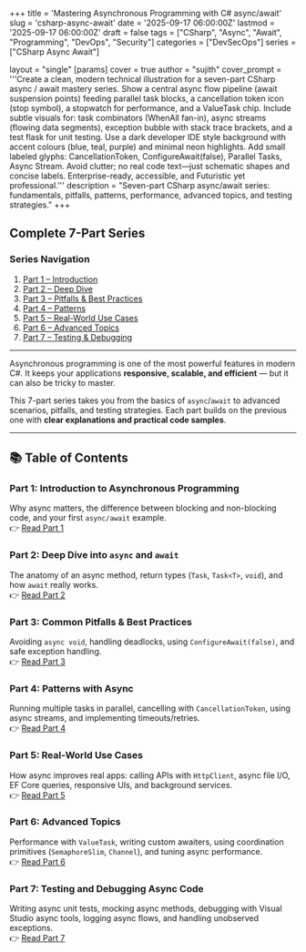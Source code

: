 +++
title = 'Mastering Asynchronous Programming with C# async/await'
slug = 'csharp-async-await'
date = '2025-09-17 06:00:00Z'
lastmod = '2025-09-17 06:00:00Z'
draft = false
tags = ["CSharp", "Async", "Await", "Programming", "DevOps", "Security"]
categories = ["DevSecOps"]
series = ["CSharp Async Await"]

layout = "single"
[params]
    cover = true
    author = "sujith"
  cover_prompt = '''Create a clean, modern technical illustration for a seven-part CSharp async / await mastery series.
Show a central async flow pipeline (await suspension points) feeding parallel task blocks, a cancellation token icon (stop symbol), a stopwatch for performance, and a ValueTask chip.
Include subtle visuals for: task combinators (WhenAll fan-in), async streams (flowing data segments), exception bubble with stack trace brackets, and a test flask for unit testing.
Use a dark developer IDE style background with accent colours (blue, teal, purple) and minimal neon highlights.
Add small labeled glyphs: CancellationToken, ConfigureAwait(false), Parallel Tasks, Async Stream.
Avoid clutter; no real code text—just schematic shapes and concise labels. Enterprise-ready, accessible, and Futuristic yet professional.'''
description = "Seven-part CSharp async/await series: fundamentals, pitfalls, patterns, performance, advanced topics, and testing strategies."
+++

## Complete 7-Part Series

### Series Navigation

1. [Part 1 – Introduction](/posts/2025/09/csharp-async-await-part1/)
2. [Part 2 – Deep Dive](/posts/2025/09/csharp-async-await-part2/)
3. [Part 3 – Pitfalls & Best Practices](/posts/2025/10/csharp-async-await-part3/)
4. [Part 4 – Patterns](/posts/2025/10/csharp-async-await-part4/)
5. [Part 5 – Real-World Use Cases](/posts/2025/10/csharp-async-await-part5/)
6. [Part 6 – Advanced Topics](/posts/2025/10/csharp-async-await-part6/)
7. [Part 7 – Testing & Debugging](/posts/2025/10/csharp-async-await-part7/)

---

Asynchronous programming is one of the most powerful features in modern C#. It keeps your applications **responsive, scalable, and efficient** — but it can also be tricky to master.  

This 7-part series takes you from the basics of `async`/`await` to advanced scenarios, pitfalls, and testing strategies. Each part builds on the previous one with **clear explanations and practical code samples**.

---

## 📚 Table of Contents

### **Part 1: Introduction to Asynchronous Programming**

Why async matters, the difference between blocking and non-blocking code, and your first `async/await` example.  
👉 [Read Part 1](./part1.md)

### **Part 2: Deep Dive into `async` and `await`**

The anatomy of an async method, return types (`Task`, `Task<T>`, `void`), and how `await` really works.  
👉 [Read Part 2](./part2.md)

### **Part 3: Common Pitfalls & Best Practices**

Avoiding `async void`, handling deadlocks, using `ConfigureAwait(false)`, and safe exception handling.  
👉 [Read Part 3](./part3.md)

### **Part 4: Patterns with Async**

Running multiple tasks in parallel, cancelling with `CancellationToken`, using async streams, and implementing timeouts/retries.  
👉 [Read Part 4](./part4.md)

### **Part 5: Real-World Use Cases**

How async improves real apps: calling APIs with `HttpClient`, async file I/O, EF Core queries, responsive UIs, and background services.  
👉 [Read Part 5](./part5.md)

### **Part 6: Advanced Topics**

Performance with `ValueTask`, writing custom awaiters, using coordination primitives (`SemaphoreSlim`, `Channel`), and tuning async performance.  
👉 [Read Part 6](./part6.md)

### **Part 7: Testing and Debugging Async Code**

Writing async unit tests, mocking async methods, debugging with Visual Studio async tools, logging async flows, and handling unobserved exceptions.  
👉 [Read Part 7](./part7.md)
